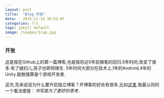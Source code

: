 ```yaml
---
layout: post
title:  "Blog 开张"
date:   2015-11-14 16:52:07
categories: 个人
tags: jekyll default
image: /images/1/up.jpg
---
```

### 开张
这是我在Github上的第一篇博客,也是我将近5年前搁笔的回归.5年时间,改变了很多.有了媳妇儿,孩子也即将降生.
5年时间大部分在技术上,1年的Android,4年的Unity.能勉强算是个游戏开发者.
	
这次,先来说说为什么要开启独立博客？开博客的好处有很多,比如[这里].我最认同的一个看法便是：*书写是为了更好的思考*.

[这里]:http://mindhacks.cn/2009/02/15/why-you-should-start-blogging-now/
